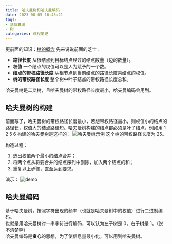 ```yaml
---
title: 哈夫曼树和哈夫曼编码
date: 2023-08-05 16:45:21
tags:
- 基础算法
- 树
categories: 课程笔记
---
```


更前面的知识：<a style="border-bottom:none;" href="/posts/graph-tree">树的概念</a>
先来说说前面的芝士：
- **路径长度** 从根结点到目标结点经过的结点数量（边的数量）。
- **权值** 一个结点的权值可以是人为赋予的一个数。
- **结点的带权路径长度** 从根节点到当前结点的路径长度乘结点的权值。
- **树的带权路径长度** 整个树中叶子结点的带权路径长度总和。

哈夫曼树是二叉树，且哈夫曼树的带权路径长度最小，哈夫曼编码会用到。

<!--more-->

## 哈夫曼树的构建
前面写了，哈夫曼树的带权路径长度最小，若想带权路径最小，则权值小的结点的路径长，权值大的结点路径短。哈夫曼树构建的结点都必须是叶子结点，例如用 1 2 5 6 构建的哈夫曼树是这样的：
![哈夫曼树示例](/pic/graph-huffman.png)
这个树的带权路径长度为 25。

构造过程：
1. 选出权值两个最小的结点合并；
2. 将两个点从将要合并的结点序列中删除，加入两个结点的和；
3. 重复以上步骤，直至达到要求。

演示：
![demo](/pic/huffman-tree-demo.png)

## 哈夫曼编码
基于哈夫曼树，按照字符出现的频率（也就是哈夫曼树中的权值）进行二进制编码。  
也就是用哈夫曼树对一串字符进行编码，可以认为左子树是 0，右子树是 1。（说不清楚啊）  
哈夫曼编码是**贪心**的思想，为了使信息量最小化，可以用到哈夫曼树。
